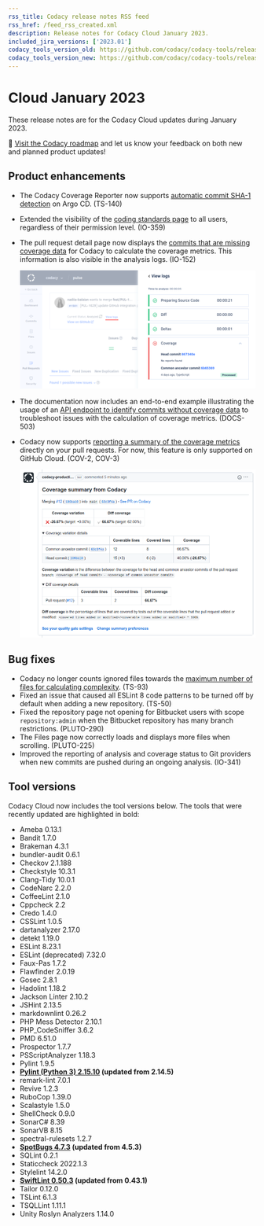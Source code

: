 ```yaml
---
rss_title: Codacy release notes RSS feed
rss_href: /feed_rss_created.xml
description: Release notes for Codacy Cloud January 2023.
included_jira_versions: ['2023.01']
codacy_tools_version_old: https://github.com/codacy/codacy-tools/releases/tag/6.7.36
codacy_tools_version_new: https://github.com/codacy/codacy-tools/releases/tag/6.7.76
---
```


# Cloud January 2023

These release notes are for the Codacy Cloud updates during January 2023.

📢 [Visit the Codacy roadmap](https://roadmap.codacy.com) and <span class="skip-vale">let us know</span> your feedback on both new and planned product updates!

## Product enhancements

-   The Codacy Coverage Reporter now supports [automatic commit SHA-1 detection](../../coverage-reporter/troubleshooting-coverage-cli-issues.md#commit-detection) on Argo CD. (TS-140)
-   Extended the visibility of the [coding standards page](../../organizations/using-coding-standards.md) to all users, regardless of their permission level. (IO-359)
-   The pull request detail page now displays the [commits that are missing coverage data](../../coverage-reporter/index.md#validating-coverage) for Codacy to calculate the coverage metrics. This information is also visible in the analysis logs. (IO-152)

    ![Pull request analysis logs showing the commits that are missing coverage data](../images/io-152b.png)

    <!--NOTE This Jira key appears on two release note pages because the feature had an update after being released (see https://codacy.atlassian.net/browse/COV-137)-->

-   The documentation now includes an end-to-end example illustrating the usage of an [API endpoint to identify commits without coverage data](../../codacy-api/examples/identifying-commits-without-coverage-data.md) to troubleshoot issues with the calculation of coverage metrics. (DOCS-503)

-   Codacy now supports [reporting a summary of the coverage metrics](../../repositories-configure/integrations/github-integration.md#enabling) directly on your pull requests. For now, this feature is only supported on GitHub Cloud. (COV-2, COV-3)

    ![Coverage summary on GitHub](../images/cov-2.png)

## Bug fixes

-   Codacy no longer counts ignored files towards the [maximum number of files for calculating complexity](../../faq/code-analysis/does-codacy-place-limits-on-the-code-analysis.md). (TS-93)
-   Fixed an issue that caused all ESLint 8 code patterns to be turned off by default when adding a new repository. (TS-50)
-   Fixed the repository page not opening for Bitbucket users with scope `repository:admin` when the Bitbucket repository has many branch restrictions. (PLUTO-290)
-   The Files page now correctly loads and displays more files when scrolling. (PLUTO-225)
-   Improved the reporting of analysis and coverage status to Git providers when new commits are pushed during an ongoing analysis. (IO-341)

## Tool versions

Codacy Cloud now includes the tool versions below. The tools that were recently updated are highlighted in bold:

-   Ameba 0.13.1
-   Bandit 1.7.0
-   Brakeman 4.3.1
-   bundler-audit 0.6.1
-   Checkov 2.1.188
-   Checkstyle 10.3.1
-   Clang-Tidy 10.0.1
-   CodeNarc 2.2.0
-   CoffeeLint 2.1.0
-   Cppcheck 2.2
-   Credo 1.4.0
-   CSSLint 1.0.5
-   dartanalyzer 2.17.0
-   detekt 1.19.0
-   ESLint 8.23.1
-   ESLint (deprecated) 7.32.0
-   Faux-Pas 1.7.2
-   Flawfinder 2.0.19
-   Gosec 2.8.1
-   Hadolint 1.18.2
-   Jackson Linter 2.10.2
-   JSHint 2.13.5
-   markdownlint 0.26.2
-   PHP Mess Detector 2.10.1
-   PHP_CodeSniffer 3.6.2
-   PMD 6.51.0
-   Prospector 1.7.7
-   PSScriptAnalyzer 1.18.3
-   Pylint 1.9.5
-   **[Pylint (Python 3) 2.15.10](https://github.com/PyCQA/pylint/releases/tag/v2.15.10) (updated from 2.14.5)**
-   remark-lint 7.0.1
-   Revive 1.2.3
-   RuboCop 1.39.0
-   Scalastyle 1.5.0
-   ShellCheck 0.9.0
-   SonarC# 8.39
-   SonarVB 8.15
-   spectral-rulesets 1.2.7
-   **[SpotBugs 4.7.3](https://github.com/spotbugs/spotbugs/releases/tag/4.7.3) (updated from 4.5.3)**
-   SQLint 0.2.1
-   Staticcheck 2022.1.3
-   Stylelint 14.2.0
-   **[SwiftLint 0.50.3](https://github.com/realm/SwiftLint/releases/tag/0.50.3) (updated from 0.43.1)**
-   Tailor 0.12.0
-   TSLint 6.1.3
-   TSQLLint 1.11.1
-   Unity Roslyn Analyzers 1.14.0
